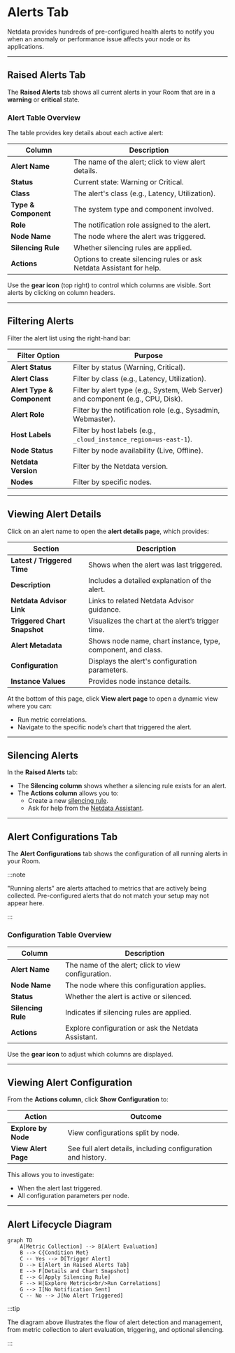 # Alerts Tab

Netdata provides hundreds of pre-configured health alerts to notify you when an anomaly or performance issue affects your node or its applications.

---

## Raised Alerts Tab

The **Raised Alerts** tab shows all current alerts in your Room that are in a **warning** or **critical** state.

### Alert Table Overview

The table provides key details about each active alert:

| Column              | Description                                        |
|---------------------|----------------------------------------------------|
| **Alert Name**      | The name of the alert; click to view alert details. |
| **Status**          | Current state: Warning or Critical.                 |
| **Class**           | The alert's class (e.g., Latency, Utilization).     |
| **Type & Component**| The system type and component involved.            |
| **Role**            | The notification role assigned to the alert.        |
| **Node Name**       | The node where the alert was triggered.            |
| **Silencing Rule**  | Whether silencing rules are applied.               |
| **Actions**         | Options to create silencing rules or ask Netdata Assistant for help. |

Use the **gear icon** (top right) to control which columns are visible. Sort alerts by clicking on column headers.

---

## Filtering Alerts

Filter the alert list using the right-hand bar:

| Filter Option              | Purpose                                      |
|----------------------------|----------------------------------------------|
| **Alert Status**           | Filter by status (Warning, Critical).        |
| **Alert Class**            | Filter by class (e.g., Latency, Utilization).|
| **Alert Type & Component** | Filter by alert type (e.g., System, Web Server) and component (e.g., CPU, Disk). |
| **Alert Role**             | Filter by the notification role (e.g., Sysadmin, Webmaster). |
| **Host Labels**            | Filter by host labels (e.g., `_cloud_instance_region=us-east-1`). |
| **Node Status**            | Filter by node availability (Live, Offline). |
| **Netdata Version**        | Filter by the Netdata version.               |
| **Nodes**                  | Filter by specific nodes.                   |

---

## Viewing Alert Details

Click on an alert name to open the **alert details page**, which provides:

| Section                     | Description                                       |
|------------------------------|---------------------------------------------------|
| **Latest / Triggered Time**  | Shows when the alert was last triggered.         |
| **Description**             | Includes a detailed explanation of the alert.     |
| **Netdata Advisor Link**     | Links to related Netdata Advisor guidance.        |
| **Triggered Chart Snapshot** | Visualizes the chart at the alert’s trigger time. |
| **Alert Metadata**           | Shows node name, chart instance, type, component, and class. |
| **Configuration**           | Displays the alert's configuration parameters.    |
| **Instance Values**          | Provides node instance details.                  |

At the bottom of this page, click **View alert page** to open a dynamic view where you can:
- Run metric correlations.
- Navigate to the specific node’s chart that triggered the alert.

---

## Silencing Alerts

In the **Raised Alerts** tab:

- The **Silencing column** shows whether a silencing rule exists for an alert.
- The **Actions column** allows you to:
  - Create a new [silencing rule](/docs/alerts-and-notifications/notifications/centralized-cloud-notifications/centralized-cloud-notifications-reference.md#alert-notification-silencing-rules).
  - Ask for help from the [Netdata Assistant](/docs/netdata-assistant.md).

---

## Alert Configurations Tab

The **Alert Configurations** tab shows the configuration of all running alerts in your Room.

:::note

"Running alerts" are alerts attached to metrics that are actively being collected. Pre-configured alerts that do not match your setup may not appear here.

:::

### Configuration Table Overview

| Column                     | Description                                         |
|----------------------------|-----------------------------------------------------|
| **Alert Name**             | The name of the alert; click to view configuration. |
| **Node Name**              | The node where this configuration applies.          |
| **Status**                 | Whether the alert is active or silenced.            |
| **Silencing Rule**         | Indicates if silencing rules are applied.           |
| **Actions**                | Explore configuration or ask the Netdata Assistant.|

Use the **gear icon** to adjust which columns are displayed.

---

## Viewing Alert Configuration

From the **Actions column**, click **Show Configuration** to:

| Action                       | Outcome                                           |
|--------------------------------|--------------------------------------------------|
| **Explore by Node**            | View configurations split by node.               |
| **View Alert Page**           | See full alert details, including configuration and history. |

This allows you to investigate:
- When the alert last triggered.
- All configuration parameters per node.

---

## Alert Lifecycle Diagram

```mermaid
graph TD
    A[Metric Collection] --> B[Alert Evaluation]
    B --> C{Condition Met}
    C -- Yes --> D[Trigger Alert]
    D --> E[Alert in Raised Alerts Tab]
    E --> F[Details and Chart Snapshot]
    E --> G[Apply Silencing Rule]
    F --> H[Explore Metrics<br/>Run Correlations]
    G --> I[No Notification Sent]
    C -- No --> J[No Alert Triggered]
```

:::tip

The diagram above illustrates the flow of alert detection and management, from metric collection to alert evaluation, triggering, and optional silencing.

:::